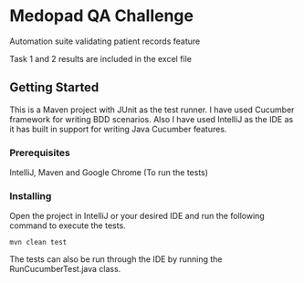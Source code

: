 # Medopad QA Challenge

Automation suite validating patient records feature

Task 1 and 2 results are included in the excel file

## Getting Started

This is a Maven project with JUnit as the test runner. I have used Cucumber framework for writing BDD scenarios.
 Also I have used IntelliJ as the IDE as it has built in support for writing Java Cucumber features. 

### Prerequisites

IntelliJ, Maven and Google Chrome (To run the tests)

### Installing

Open the project in IntelliJ or your desired IDE and run the following command to execute the tests.

```
mvn clean test
```

The tests can also be run through the IDE by running the RunCucumberTest.java class.

